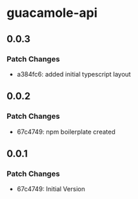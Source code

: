 # guacamole-api

## 0.0.3

### Patch Changes

- a384fc6: added initial typescript layout

## 0.0.2

### Patch Changes

- 67c4749: npm boilerplate created

## 0.0.1

### Patch Changes

- 67c4749: Initial Version
